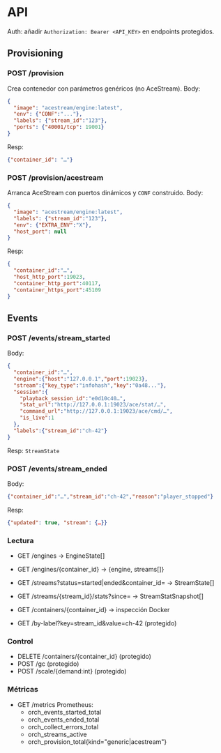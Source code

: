 # API

Auth: añadir `Authorization: Bearer <API_KEY>` en endpoints protegidos.

## Provisioning
### POST /provision
Crea contenedor con parámetros genéricos (no AceStream).
Body:
```json
{
  "image": "acestream/engine:latest",
  "env": {"CONF":"..."},
  "labels": {"stream_id":"123"},
  "ports": {"40001/tcp": 19001}
}
```
Resp:
```json
{"container_id": "…"}
```
### POST /provision/acestream

Arranca AceStream con puertos dinámicos y `CONF` construido.
Body:
```json
{
  "image": "acestream/engine:latest",
  "labels": {"stream_id":"123"},
  "env": {"EXTRA_ENV":"X"},
  "host_port": null
}
```
Resp:
```json
{
  "container_id":"…",
  "host_http_port":19023,
  "container_http_port":40117,
  "container_https_port":45109
}
```
## Events
### POST /events/stream_started
Body:
```json
{
  "container_id":"…",
  "engine":{"host":"127.0.0.1","port":19023},
  "stream":{"key_type":"infohash","key":"0a48..."},
  "session":{
    "playback_session_id":"e0d10c40…",
    "stat_url":"http://127.0.0.1:19023/ace/stat/…",
    "command_url":"http://127.0.0.1:19023/ace/cmd/…",
    "is_live":1
  },
  "labels":{"stream_id":"ch-42"}
}
```
Resp: `StreamState`
### POST /events/stream_ended
Body:
```json
{"container_id":"…","stream_id":"ch-42","reason":"player_stopped"}
```
Resp:
```json
{"updated": true, "stream": {…}}
```
### Lectura

 - GET /engines → EngineState[]

 - GET /engines/{container_id} → {engine, streams[]}

 - GET /streams?status=started|ended&container_id= → StreamState[]

 - GET /streams/{stream_id}/stats?since=<ISO8601> → StreamStatSnapshot[]

 - GET /containers/{container_id} → inspección Docker

 - GET /by-label?key=stream_id&value=ch-42 (protegido)

### Control
 - DELETE /containers/{container_id} (protegido)
 - POST /gc (protegido)
 - POST /scale/{demand:int} (protegido)

### Métricas
 - GET /metrics Prometheus:
   - orch_events_started_total
   - orch_events_ended_total
   - orch_collect_errors_total
   - orch_streams_active
   - orch_provision_total{kind="generic|acestream"}

